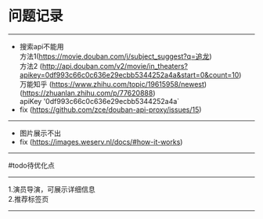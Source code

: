 # 问题记录
***
- 搜索api不能用<br>
方法1(https://movie.douban.com/j/subject_suggest?q=追龙)<br>
方法2 (http://api.douban.com/v2/movie/in_theaters?apikey=0df993c66c0c636e29ecbb5344252a4a&start=0&count=10)<br>
万能知乎 (https://www.zhihu.com/topic/19615958/newest)<br>
(https://zhuanlan.zhihu.com/p/77620888)<br>
apiKey '0df993c66c0c636e29ecbb5344252a4a`<br>
- fix (https://github.com/zce/douban-api-proxy/issues/15)<br>
***
- 图片展示不出<br>
- fix (https://images.weserv.nl/docs/#how-it-works)<br>
***


#todo待优化点
***
1.演员导演，可展示详细信息<br>
2.推荐标签页<br>
***
